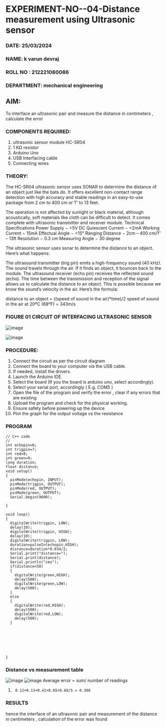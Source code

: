 # EXPERIMENT-NO--04-Distance measurement using Ultrasonic sensor
 ###  DATE: 25/03/2024

###  NAME: k varun devraj
###  ROLL NO : 212221080086
###  DEPARTMENT: mechanical engineering
## AIM: 
To interface an ultrasonic pair and measure the distance in centimeters , calculate the error
 
### COMPONENTS REQUIRED:
1.	ultrasonic sensor module HC-SR04
2.	1 KΩ resistor 
3.	Arduino Uno 
4.	USB Interfacing cable 
5.	Connecting wires 


### THEORY: 
The HC-SR04 ultrasonic sensor uses SONAR to determine the distance of an object just like the bats do. It offers excellent non-contact range detection with high accuracy and stable readings in an easy-to-use package from 2 cm to 400 cm or 1” to 13 feet.

The operation is not affected by sunlight or black material, although acoustically, soft materials like cloth can be difficult to detect. It comes complete with ultrasonic transmitter and receiver module.
Technical Specifications
Power Supply − +5V DC
Quiescent Current − <2mA
Working Current − 15mA
Effectual Angle − <15°
Ranging Distance − 2cm – 400 cm/1″ – 13ft
Resolution − 0.3 cm
Measuring Angle − 30 degree

The ultrasonic sensor uses sonar to determine the distance to an object. Here’s what happens:

The ultrasound transmitter (trig pin) emits a high-frequency sound (40 kHz).
The sound travels through the air. If it finds an object, it bounces back to the module.
The ultrasound receiver (echo pin) receives the reflected sound (echo).
The time between the transmission and reception of the signal allows us to calculate the distance to an object. This is possible because we know the sound’s velocity in the air. Here’s the formula:

distance to an object = ((speed of sound in the air)*time)/2
speed of sound in the air at 20ºC (68ºF) = 343m/s

### FIGURE 01 CIRCUIT OF INTERFACING ULTRASONIC SENSOR 


![image](https://github.com/vasanthkumarch/Experiment--04-Interfacing-digital-output-with-arduino-ultrasonic-sensor/assets/161024553/f919af91-3a17-4e1d-90ae-fe2c9cfbabd5)

![image](https://github.com/vasanthkumarch/Experiment--04-Interfacing-digital-output-with-arduino-ultrasonic-sensor/assets/161024553/1e4be9e6-a41e-4ee6-b624-0b8e81ac2e66)



### PROCEDURE:
1.	Connect the circuit as per the circuit diagram 
2.	Connect the board to your computer via the USB cable.
3.	If needed, install the drivers.
4.	Launch the Arduino IDE.
5.	Select the board (If you the board is arduino uno, select accordingly).
6.	Select your serial port, accordingly ( E.g. COM5 )
7.	Open the file of the program  and verify the error , clear if any errors that are existing 
8.	Upload the program and check for the physical working. 
9.	Ensure safety before powering up the device 
10.	Plot the graph for the output voltage vs the resistance 


### PROGRAM 
~~~
// C++ code
//
int echopin=6;
int trigpin=7;
int red=8;
int green=9;
long duration;
float distance;
void setup()
{
  pinMode(echopin, INPUT);
  pinMode(trigpin, OUTPUT);
  pinMode(red, OUTPUT);
  pinMode(green, OUTPUT);
  Serial.begin(9600);
  
}

void loop()
{
  digitalWrite(trigpin, LOW);
  delay(10);
  digitalWrite(trigpin, HIGH);
  delay(10);
  digitalWrite(trigpin, LOW);
  duration=pulseIn(echopin,HIGH);
  distance=duration*0.034/2;
  Serial.print("distance=");
  Serial.print(distance);
  Serial.println("cms");
  if(distance<50)
  {
    digitalWrite(green,HIGH);
    delay(500);
    digitalWrite(green,LOW);
    delay(500);
  }
  else
  {
    digitalWrite(red,HIGH);
    delay(500);
    digitalWrite(red,LOW);
    delay(500);
  }
    
    
      
  
  
    
  
}
~~~


### Distance vs measurement table 
![image](https://github.com/vasanthkumarch/Experiment--04-Interfacing-digital-output-with-arduino-ultrasonic-sensor/assets/161024553/c5dbde15-6908-455f-ac8b-92987a70716e)
![image](https://github.com/vasanthkumarch/Experiment--04-Interfacing-digital-output-with-arduino-ultrasonic-sensor/assets/161024553/d5252c50-2cd1-483d-a865-f35a1efeb005)
Average error = sum/ number of readings 
1.      0.12+0.13+0.41+0.65+0.68/5 = 0.398






### RESULTS

hence the interface of an ultrasonic pair and measurement of the distance in centimeters , calculation of the error was found

 
